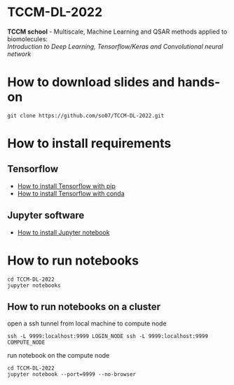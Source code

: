 # TCCM-DL-2022

**TCCM school** - Multiscale, Machine Learning and QSAR methods applied to biomolecules:\
_Introduction to Deep Learning, Tensorflow/Keras and Convolutional neural network_

# How to download slides and hands-on

```
git clone https://github.com/so07/TCCM-DL-2022.git
```

# How to install requirements

## Tensorflow

- [How to install Tensorflow with pip](https://www.tensorflow.org/install/pip)
- [How to install Tensorflow with conda](https://docs.anaconda.com/anaconda/user-guide/tasks/tensorflow/)

## Jupyter software

- [How to install Jupyter notebook](https://jupyter.org/install)

# How to run notebooks

```
cd TCCM-DL-2022
jupyter notebooks
```

## How to run notebooks on a cluster

open a ssh tunnel from local machine to compute node

```
ssh -L 9999:localhost:9999 LOGIN_NODE ssh -L 9999:localhost:9999 COMPUTE_NODE
```

run notebook on the compute node

```
cd TCCM-DL-2022
jupyter notebook --port=9999 --no-browser
```

